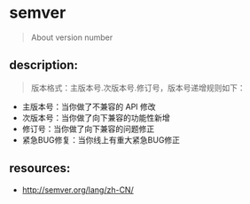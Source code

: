 # semver
> About version number

## description:
> 版本格式：主版本号.次版本号.修订号，版本号递增规则如下：

- 主版本号：当你做了不兼容的 API 修改
- 次版本号：当你做了向下兼容的功能性新增
- 修订号：当你做了向下兼容的问题修正
- 紧急BUG修复：当你线上有重大紧急BUG修正

## resources:
+ http://semver.org/lang/zh-CN/
